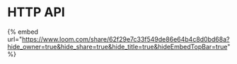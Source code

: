 # HTTP API

{% embed url="https://www.loom.com/share/62f29e7c33f549de86e64b4c8d0bd68a?hide_owner=true&hide_share=true&hide_title=true&hideEmbedTopBar=true" %}
